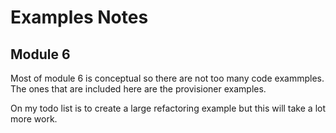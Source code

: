# Examples Notes

## Module 6

Most of module 6 is conceptual so there are not too many code exammples.  The ones that are included here are the provisioner examples.

On my todo list is to create a large refactoring example but this will take a lot more work.

